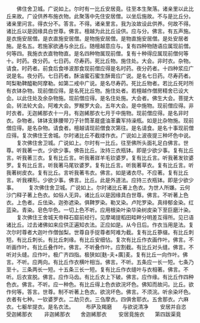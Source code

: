 <!-- { "loadSidebar": true } -->
　　佛住舍卫城。广说如上。尔时有一比丘安居竟。往至本生聚落。诸亲里以此比丘来故。广设供养布施衣物。此聚落中先住安居僧。以坐后施故。不与是比丘分。诸亲里问言。得衣分不。答言。不得。诸亲里言。我为汝故设此供养。何故不得。诸比丘以是因缘具白世尊。佛言。檀越为此比丘设供。应与分。佛言。有五声施。是衣施安居僧。是衣直施安居僧。是物施安居僧。是物直施安居僧。是处安居者施。是名五。若施家欲通与余比丘。随檀越意应与。复有四种物随语应属现前僧。何等四。我施衣衣直物物直。是名四种物属现前僧。复有十种得应属现前僧何等十。时药。夜分药。七日药。尽寿药。死比丘物。施住处。大会。非时衣。杂物。请食。时药者。前食后食哆波那食现前僧应得是名时药。夜分药者。十四种浆应广说是名。夜分药。七日药者。酥油蜜石蜜生酥膏应广说。是名七日药。尽寿药者。呵梨勒鞞醯勒阿摩勒。如第二戒中广说。是名尽寿药。死比丘物者。若比丘死时所有衣钵杂物。现前僧应得。是名死比丘物。施住处者。若檀越作僧房精舍已设大会。以此住处及余杂物施。现前僧应得。是名住处施。大会者。佛生大会。菩提大会。转法轮大会。阿难大会。罗睺罗大会。五年大会。是中施物。现前僧应得。非时衣者。无迦絺那衣十一月。有迦絺那衣七月于中施物。现前僧应得。是名非时衣。杂物者。钵钵支鉹腰带刀子针筒革屣盛油革囊军持澡瓶。如是比杂物施。现前僧应得。是名杂物。请食者。檀越请现前僧食次第往。是名请食。是名十事现前僧应得。复次佛住王舍城。尔时诸比丘不截缕作衣。广说如上波夜提三种坏色中说。
　　复次佛住舍卫城。广说如上。尔时有一比丘。往至佛所头面礼足白佛言。世尊。听我著一衣。少欲少事。佛告比丘。汝持三衣瓶钵。即是少欲少事。复有比丘言。听我著三衣。复有比丘言。听我著牂羊毛钦婆罗。复有比丘言。听我著发钦婆罗。复有比丘言。听我著马尾钦婆罗。复有比丘言。听我著草衣。复有比丘言。听我著树皮衣。复有比丘。言听我著韦衣。佛言。如是诸衣尽。不应著。复有比丘言。听我裸形。少欲少事。佛言。比丘。此是外道法。应持三衣瓶钵。即是少欲少事。
　　复次佛住舍卫城。广说如上。尔时诸比丘著上色衣。为世人所嫌。云何沙门释子著上色衣。如俗人无异。诸比丘以是因缘具白世尊。佛言。不听著上色衣。上色者。丘佉染。迦弥遮染。俱鞞罗染。勒叉染。卢陀罗染。真绯郁金染。红蓝染。青染。皂色华色。一切上色不听。应用根染叶染华染树皮染下至巨磨汁染。
　　复次佛住王舍城天帝释石窟前经行。见摩竭提稻田畦畔分明差互得所。见已语诸比丘。过去诸佛如来应供正遍知衣法。正应如是。从今日后。作衣当用是法。复次尔时尊者大迦叶作僧伽梨。世尊自手捉尊者阿难为截。复有比丘篸缀。有比丘刺短。有比丘刺长。有比丘刺缘。有比丘安细怗。复次有比丘作衣画作叶。佛言。不听画作叶。有比丘叠作叶。佛言。不听叠作叶。应割截。有比丘对头缝。佛言。不听对头缝。应作叶。极广齐四指。极狭如[麩-夫+廣]麦。复有比丘一向作叶。佛言。不听。应两向。有比丘作衣横叶相当。佛言。不听。五条应一长一短。七条乃至十。三条两长一短。十五条三长一短。复有比丘作衣缝叶与衣相著。佛言。不听。后衣宣脱。佛言。应作马齿。有比丘衣上下破。佛言。应作缘。有比丘作四种色衣。佛言。不听。应一种色。有比丘得上色衣欲浣坏色。佛知而故问。比丘。欲作何等。答言。世尊。制不听著上色衣。欲浣坏色。佛言。不须浣。听余染坏色。衣者有七种。一钦婆罗衣。二劫贝衣。三刍摩衣。四俱舍耶衣。五舍那衣。六麻衣。七躯牟提衣。是名衣法。
　　布萨及羯磨　　与欲说清净
　　安居并自恣　　受迦絺那衣
　　非迦絺那衣　　舍迦絺那衣
　　安居竟施衣　　第四跋渠竟

